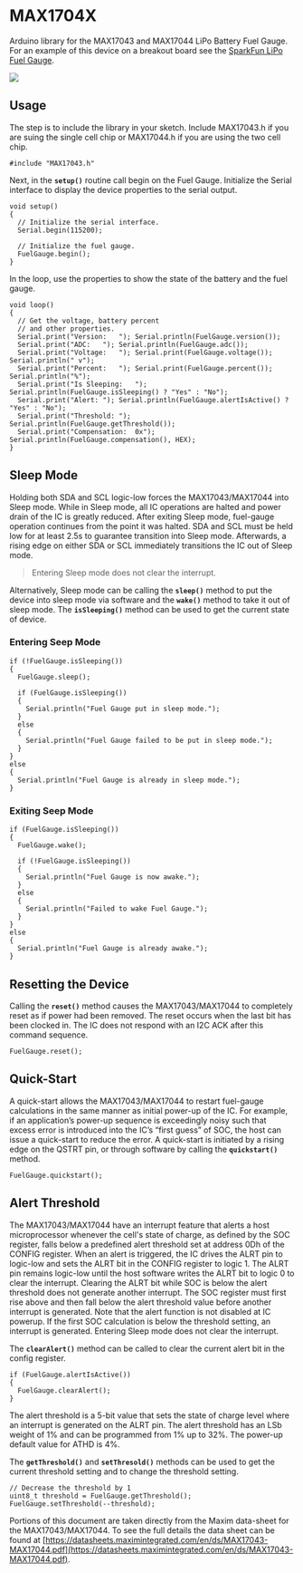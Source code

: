 # MAX1704X
Arduino library for the MAX17043 and MAX17044 LiPo Battery Fuel Gauge. For an example of this device on a breakout board see the [SparkFun LiPo Fuel Gauge](https://www.sparkfun.com/products/10617).

![](https://github.com/porrey/max1704x/blob/master/extras/SparkFunLiPoFuelGauge-small.png)

## Usage ##

The step is to include the library in your sketch. Include MAX17043.h if you are suing the single cell chip or MAX17044.h if you are using the two cell chip.
    
    #include "MAX17043.h"

Next, in the **`setup()`** routine call begin on the Fuel Gauge. Initialize the Serial interface to display the device properties to the serial output.

    void setup()
    {
      // Initialize the serial interface.
      Serial.begin(115200);
    
      // Initialize the fuel gauge.
      FuelGauge.begin();
    }

In the loop, use the properties to show the state of the battery and the fuel gauge.

    void loop()
    {
      // Get the voltage, battery percent
      // and other properties.
      Serial.print("Version:   "); Serial.println(FuelGauge.version());
      Serial.print("ADC:   "); Serial.println(FuelGauge.adc());
      Serial.print("Voltage:   "); Serial.print(FuelGauge.voltage()); Serial.println(" v");
      Serial.print("Percent:   "); Serial.print(FuelGauge.percent()); Serial.println("%");
      Serial.print("Is Sleeping:   "); Serial.println(FuelGauge.isSleeping() ? "Yes" : "No");
      Serial.print("Alert: "); Serial.println(FuelGauge.alertIsActive() ? "Yes" : "No");
      Serial.print("Threshold: "); Serial.println(FuelGauge.getThreshold());
      Serial.print("Compensation:  0x"); Serial.println(FuelGauge.compensation(), HEX);
    }

## Sleep Mode ##

Holding both SDA and SCL logic-low forces the MAX17043/MAX17044 into Sleep mode. While in Sleep mode, all IC operations are halted and power drain of the IC is greatly reduced. After exiting Sleep mode, fuel-gauge operation continues from the point it was halted. SDA and SCL must be held low for at least 2.5s to guarantee transition into Sleep mode. Afterwards, a rising edge on either SDA or SCL immediately transitions the IC out of Sleep mode. 

> Entering Sleep mode does not clear the interrupt.

Alternatively, Sleep mode can be calling the **`sleep()`** method to put the device into sleep mode via software and the **`wake()`** method to take it out of sleep mode. The **`isSleeping()`** method can be used to get the current state of device.

### Entering Seep Mode ###

    if (!FuelGauge.isSleeping())
    {
      FuelGauge.sleep();
    
      if (FuelGauge.isSleeping())
      {
    	Serial.println("Fuel Gauge put in sleep mode.");
      }
      else
      {
    	Serial.println("Fuel Gauge failed to be put in sleep mode.");
      }
    }
    else
    {
      Serial.println("Fuel Gauge is already in sleep mode.");
    }


### Exiting Seep Mode ###

    if (FuelGauge.isSleeping())
    {
      FuelGauge.wake();
    
      if (!FuelGauge.isSleeping())
      {
    	Serial.println("Fuel Gauge is now awake.");
      }
      else
      {
    	Serial.println("Failed to wake Fuel Gauge.");
      }
    }
    else
    {
      Serial.println("Fuel Gauge is already awake.");
    }

## Resetting the Device ##

Calling the **`reset()`** method causes the MAX17043/MAX17044 to completely reset as if power had been removed. The reset occurs when the last bit has been clocked in. The IC does not respond with an I2C ACK after this command sequence.

    FuelGauge.reset();

## Quick-Start

A quick-start allows the MAX17043/MAX17044 to restart fuel-gauge calculations in the same manner as initial power-up of the IC. For example, if an application’s power-up sequence is exceedingly noisy such that excess error is introduced into the IC’s “first guess” of SOC, the host can issue a quick-start to reduce the error. A quick-start is initiated by a rising edge on the QSTRT pin, or through software by calling the **`quickstart()`** method.

    FuelGauge.quickstart();

## Alert Threshold ##

The MAX17043/MAX17044 have an interrupt feature that alerts a host microprocessor whenever the cell's state of charge, as defined by the SOC register, falls below a predefined alert threshold set at address 0Dh of the CONFIG register. When an alert is triggered, the IC drives the ALRT pin to logic-low and sets the ALRT bit in the CONFIG register to logic 1. The ALRT pin remains logic-low until the host software writes the ALRT bit to logic 0 to clear the interrupt. Clearing the ALRT bit while SOC is below the alert threshold does not generate another interrupt. The SOC register must first rise above and then fall below the alert threshold value before another interrupt is generated. Note that the alert function is not disabled at IC powerup. If the first SOC calculation is below the threshold setting, an interrupt is generated. Entering Sleep mode does not clear the interrupt.

The **`clearAlert()`** method can be called to clear the current alert bit in the config register.

    if (FuelGauge.alertIsActive())
    {
      FuelGauge.clearAlert();
    }

The alert threshold is a 5-bit value that sets the state of charge level where an interrupt is generated on the ALRT pin. The alert threshold has an LSb weight of 1% and can be programmed from 1% up to 32%. The power-up default value for ATHD is 4%.

The **`getThreshold()`** and **`setThresold()`** methods can be used to get the current threshold setting and to change the threshold setting.

    // Decrease the threshold by 1
    uint8_t threshold = FuelGauge.getThreshold();
    FuelGauge.setThreshold(--threshold);

Portions of this document are taken directly from the Maxim data-sheet for the MAX17043/MAX17044. To see the full details the data sheet can be found at [https://datasheets.maximintegrated.com/en/ds/MAX17043-MAX17044.pdf](https://datasheets.maximintegrated.com/en/ds/MAX17043-MAX17044.pdf).